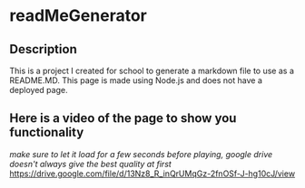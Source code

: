 # readMeGenerator

## Description

This is a project I created for school to generate a markdown file to use as a README.MD. This page is made using Node.js and does not have a deployed page.


## Here is a video of the page to show you functionality 
_make sure to let it load for a few seconds before playing, google drive doesn't always give the best quality at first_
https://drive.google.com/file/d/13Nz8_R_inQrUMqGz-2fnOSf-J-hg10cJ/view

